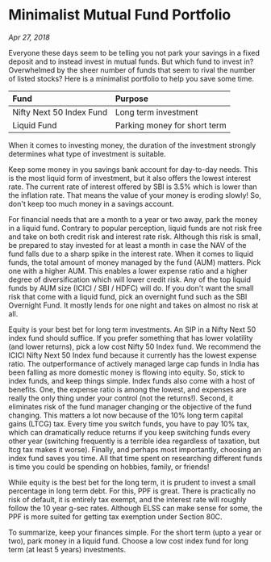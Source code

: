 # Minimalist Mutual Fund Portfolio
*Apr 27, 2018*

Everyone these days seem to be telling you not park
your savings in a fixed deposit and to instead
invest in mutual funds. But which fund to invest in? Overwhelmed by the 
sheer number of funds that seem to rival the number of listed stocks?
Here is a minimalist portfolio to help you save some time.

| Fund                      | Purpose                      |
|:------------------------- |:---------------------------- |
| Nifty Next 50 Index Fund  | Long term investment         |
| Liquid Fund               | Parking money for short term |

When it comes to investing money, the duration of the investment
strongly determines what type of investment is suitable.

Keep some money in you savings bank account for day-to-day needs.
This is the most liquid form of investment, but it also offers the
lowest interest rate. The current rate of interest offered by
SBI is 3.5% which is lower than the inflation rate. That means
the value of your money is eroding slowly! So, don't keep too
much money in a savings account.

For financial needs that are a month to a year or two away,
park the money in a liquid fund. Contrary to popular perception,
liquid funds are not risk free and take on both credit risk and
interest rate risk. Although this risk is small, be prepared to stay
invested for at least a month in case the NAV of the fund falls due to
a sharp spike in the interest rate. When it comes to liquid funds, the
total amount of money managed by the fund (AUM) matters.
Pick one with a higher AUM. This enables a lower
expense ratio and a higher degree of diversification which will
lower credit risk.  Any of the top liquid funds by AUM size (ICICI / SBI / HDFC) will do.
If you don't want the small risk that come with a liquid fund,
pick an overnight fund such as the SBI Overnight Fund.
It mostly lends for one night and takes on almost no risk at all.

Equity is your best bet for long term investments. An SIP
in a Nifty Next 50 index fund should suffice. If you prefer
something that has lower volatility (and lower returns), pick a low
cost Nifty 50 Index fund. We recommend the
ICICI Nifty Next 50 Index fund because it currently has the
lowest expense ratio. The outperformance of actively managed large cap
funds in India has been falling as more domestic money is
flowing into equity. So, stick to index funds, and keep things simple.
Index funds also come with a host of benefits. One, the expense
ratio is among the lowest, and expenses are really the only thing
under your control (not the returns!). Second, it eliminates risk 
of the fund manager changing or the objective of the fund
changing. This matters a lot now because of the 10% long term
capital gains (LTCG) tax. Every time you switch funds, you have
to pay 10% tax, which can dramatically reduce returns if you
keep switching funds every other year (switching frequently is a
terrible idea regardless of taxation, but ltcg tax makes it worse).
Finally, and perhaps most importantly, choosing an index fund saves
you time. All that time spent on researching different funds is 
time you could be spending on hobbies, family, or friends!

While equity is the best bet for the long term, it is prudent
to invest a small percentage in long term debt. For this, PPF is great.
There is practically no risk of default, it is entirely tax exempt, and
the interest rate will roughly follow the 10 year g-sec rates.
Although ELSS can make sense for some, the PPF is more
suited for getting tax exemption under Section 80C.

To summarize, keep your finances simple. For the short term (upto
a year or two), park money in a liquid fund. Choose a low cost
index fund for long term (at least 5 years) investments.

